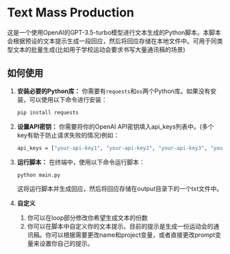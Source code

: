 # Text Mass Production

这是一个使用OpenAI的GPT-3.5-turbo模型进行文本生成的Python脚本。本脚本会根据预设的文本提示生成一段回应，然后将回应存储在本地文件中。可用于同类型文本的批量生成(比如用于学校运动会要求书写大量通讯稿的场景)

## 如何使用

1. **安装必要的Python库：**
   你需要有`requests`和`os`两个Python库。如果没有安装，可以使用以下命令进行安装：
   ```bash
   pip install requests

2. **设置API密钥：**
    你需要将你的OpenAI API密钥填入api_keys列表中。(多个key有助于防止请求失败的情况)例如：

    ```bash
    api_keys = ["your-api-key1", "your-api-key2", "your-api-key3", "your-api-key4"]

3. **运行脚本：**
    在终端中，使用以下命令运行脚本：

    ```bash 
    python main.py
    ```
    这将运行脚本并生成回应，然后将回应存储在output目录下的一个txt文件中。

4. **自定义**
    1. 你可以在loop部分修改你希望生成文本的份数
    2. 你可以在脚本中自定义你的文本提示。目前的提示是生成一份运动会的通讯稿。你可以根据需要更改name和project变量，或者直接更改prompt变量来设置你自己的提示。

